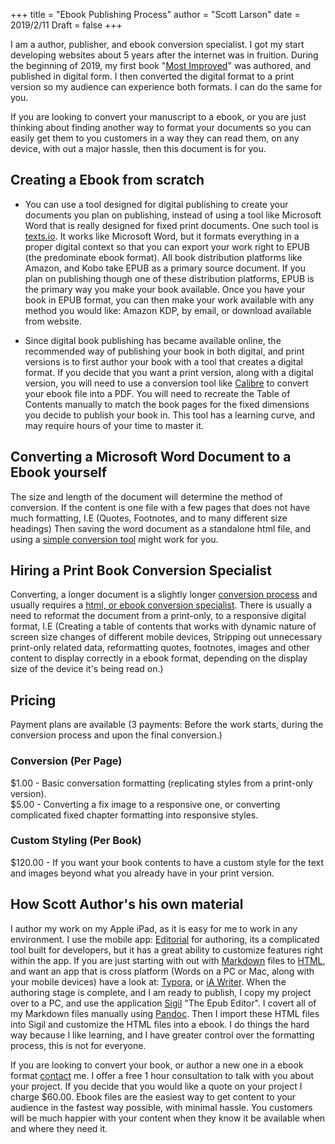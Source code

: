 +++
title = "Ebook Publishing Process"
author = "Scott Larson"
date = 2019/2/11
Draft = false
+++

I am a author, publisher, and ebook conversion specialist. I got my start developing websites about 5 years after the internet was in fruition. During the beginning of 2019, my first book "[Most Improved](http://www.scottrlarson.com/resources/publications/publication-most-improved/)" was authored, and published in digital form. I then converted the digital format to a print version so my audience can experience both formats. I can do the same for you. 

If you are looking to convert your manuscript to a ebook, or you are just thinking about finding another way to format your documents so you can easily get them to you customers in a way they can read them, on any device, with out a major hassle, then this document is for you.

## Creating a Ebook from scratch

- You can use a tool designed for digital publishing to create your documents you plan on publishing, instead of using a tool like Microsoft Word that is really designed for fixed print documents. One such tool is [texts.io](texts.io). It works like Microsoft Word, but it formats everything in a proper digital context so that you can export your work right to EPUB (the predominate ebook format). All book distribution platforms like Amazon, and Kobo take EPUB as a primary source document. If you plan on publishing though one of these distribution platforms, EPUB is the primary way you make your book available. Once you have your book in EPUB format, you can then make your work available with any method you would like: Amazon KDP, by email, or download available from website. 

- Since digital book publishing has became available online, the recommended way of publishing your book in both digital, and print versions is to first author your book with a tool that creates a digital format. If you decide that you want a print version, along with a digital version, you will need to use a conversion tool like [Calibre](https://calibre-ebook.com/) to convert your ebook file into a PDF. You will need to recreate the Table of Contents manually to match the book pages for the fixed dimensions you decide to publish your book in. This tool has a learning curve, and may require hours of your time to master it. 

## Converting a Microsoft Word Document to a Ebook yourself
The size and length of the document will determine the method of conversion.
If the content is one file with a few pages that does not have much formatting, I.E (Quotes, Footnotes, and to many different size headings) Then saving the word document as a standalone html file, and using a [simple conversion tool](https://www.nchsoftware.com/documentconvert/index.html) might work for you.

## Hiring a Print Book Conversion Specialist
Converting, a longer document is a slightly longer [conversion process](http://www.scottrlarson.com/resources/projects/ebooks/world-sakharov/) and usually requires a [html, or ebook conversion specialist](http://www.scottrlarson.com/services/content/publishing/ebook/).  There is usually a need to reformat the document from a print-only, to a responsive digital format, I.E (Creating a table of contents that works with dynamic nature of screen size changes of different mobile devices, Stripping out unnecessary print-only related data, reformatting quotes, footnotes, images and other content to display correctly in a ebook format, depending on the display size of the device it's being read on.)

## Pricing
Payment plans are available (3 payments: Before the work starts, during the conversion process and upon the final conversion.)
### Conversion (Per Page)
$1.00 - Basic conversation formatting (replicating styles from a print-only version).  
$5.00 - Converting a fix image to a responsive one, or converting complicated fixed chapter formatting into responsive styles.  

### Custom Styling (Per Book)

$120.00 - If you want your book contents to have a custom style for the text and images beyond what you already have in your print version. 

## How Scott Author's his own material

I author my work on my Apple iPad, as it is easy for me to work in any environment. I use the mobile app: [Editorial](https://omz-software.com/editorial/) for authoring, its a complicated tool built for developers, but it has a great ability to customize features right within the app. If you are just starting with out with [Markdown](https://en.wikipedia.org/wiki/Markdown) files to [HTML](https://en.wikipedia.org/wiki/HTML), and want an app that is cross platform (Words on a PC or Mac, along with your mobile devices) have a look at: [Typora](https://typora.io/), or  [iA Writer](https://ia.net/writer). When the authoring stage is complete, and I am ready to publish, I copy my project over to a PC, and use the application [Sigil](https://www.sigil-ebook.com/) "The Epub Editor". I covert all of my Markdown files manually using [Pandoc](https://pandoc.org/). Then I import these HTML files into Sigil and customize the HTML files into a ebook. I do things the hard way because I like learning, and I have greater control over the formatting process, this is not for everyone.

If you are looking to convert your book, or author a new one in a ebook format [contact](/contact) me. I offer a free 1 hour consultation to talk with you about your project. If you decide that you would like a quote on your project I charge $60.00. Ebook files are the easiest way to get content to your audience in the fastest way possible, with minimal hassle. You customers will be much happier with your content when they know it be available when and where they need it.
